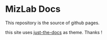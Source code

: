 # MizLab Docs

This repository is the source of github pages.

this site uses [just-the-docs](https://github.com/pmarsceill/just-the-docs) as theme. Thanks !


